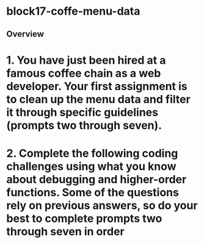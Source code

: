 # block17-coffe-menu-data
## Overview
# 1. You have just been hired at a famous coffee chain as a web developer. Your first assignment is to clean up the menu data and filter it through specific guidelines (prompts two through seven).

# 2. Complete the following coding challenges using what you know about debugging and higher-order functions. Some of the questions rely on previous answers, so do your best to complete prompts two through seven in order